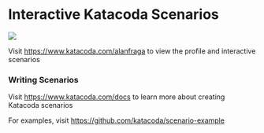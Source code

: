 # Interactive Katacoda Scenarios

[![](http://shields.katacoda.com/katacoda/alanfraga/count.svg)](https://www.katacoda.com/alanfraga "Get your profile on Katacoda.com")

Visit https://www.katacoda.com/alanfraga to view the profile and interactive scenarios

### Writing Scenarios
Visit https://www.katacoda.com/docs to learn more about creating Katacoda scenarios

For examples, visit https://github.com/katacoda/scenario-example
